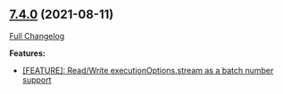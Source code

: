 ## [7.4.0](https://ugate.github.io/sqler/tree/v7.4.0) (2021-08-11)
[Full Changelog](https://ugate.github.io/sqler/compare/v7.3.0...v7.4.0)


__Features:__
* [[FEATURE]: Read/Write executionOptions.stream as a batch number support](https://ugate.github.io/sqler/commit/6c863a05ddada05c5add58fe19d67cea4026c87b)